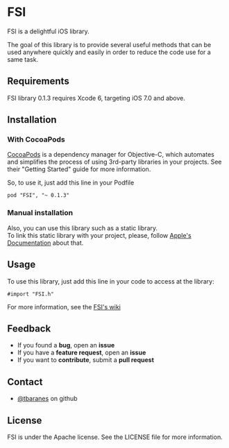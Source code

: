 FSI
===

FSI is a delightful iOS library.

The goal of this library is to provide several useful methods that can be used anywhere quickly and easily in order to reduce the code use for a same task. 

Requirements
------

FSI library 0.1.3 requires Xcode 6, targeting iOS 7.0 and above.

Installation 
------

### With CocoaPods ###

[CocoaPods](http://cocoapods.org/) is a dependency manager for Objective-C, which automates and simplifies the process of using 3rd-party libraries in your projects. See their "Getting Started" guide for more information.

So, to use it, just add this line in your Podfile
```
pod "FSI", "~ 0.1.3"
```

### Manual installation ###

Also, you can use this library such as a static library.  
To link this static library with your project, please, follow [Apple's Documentation](https://developer.apple.com/LIBRARY/IOS/technotes/iOSStaticLibraries/Articles/configuration.html#//apple_ref/doc/uid/TP40012554-CH3-SW1) about that.

Usage
------

To use this library, just add this line in your code to access at the library:
```
#import "FSI.h"
```

For more information, see the [FSI's wiki](wikihttps://github.com/tbaranes/FSI/wiki) 

Feedback
------

  * If you found a **bug**, open an **issue**
  * If you have a **feature request**, open an **issue**
  * If you want to **contribute**, submit a **pull request**

Contact
------

* [@tbaranes](https://github.com/tbaranes/) on github

License
------

FSI is under the Apache license. See the LICENSE file for more information.
